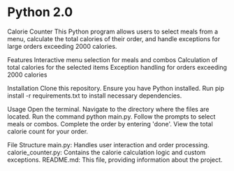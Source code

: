 # Python 2.0 
Calorie Counter
This Python program allows users to select meals from a menu, calculate the total calories of their order, and handle exceptions for large orders exceeding 2000 calories.

Features
Interactive menu selection for meals and combos
Calculation of total calories for the selected items
Exception handling for orders exceeding 2000 calories

Installation
Clone this repository.
Ensure you have Python installed.
Run pip install -r requirements.txt to install necessary dependencies.

Usage
Open the terminal.
Navigate to the directory where the files are located.
Run the command python main.py.
Follow the prompts to select meals or combos.
Complete the order by entering 'done'.
View the total calorie count for your order.

File Structure
main.py: Handles user interaction and order processing.
calorie_counter.py: Contains the calorie calculation logic and custom exceptions.
README.md: This file, providing information about the project.
 
